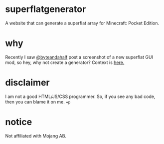 # superflatgenerator
A website that can generate a superflat array for Minecraft: Pocket Edition.

# why
Recently I saw [@byteandahalf](https://twitter.com/byteandahalf) post a screenshot of a new superflat GUI mod, so hey, why not create a generator? Context is [here.](https://twitter.com/byteandahalf/status/561767865435824128)

# disclaimer
I am not a good HTML/JS/CSS programmer. So, if you see any bad code, then you can blame it on me. `=p`

# notice
Not affiliated with Mojang AB.

